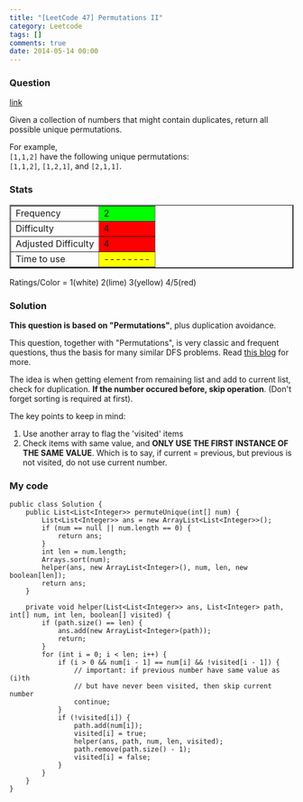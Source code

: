 ```yaml
---
title: "[LeetCode 47] Permutations II"
category: Leetcode
tags: []
comments: true
date: 2014-05-14 00:00
---
```



### Question

[link](http://oj.leetcode.com/problems/permutations-ii/)

<div class="question-content">
            <p></p><p>
Given a collection of numbers that might contain duplicates, return all possible unique permutations.
</p>

<p>
For example,<br>
<code>[1,1,2]</code> have the following unique permutations:<br>
<code>[1,1,2]</code>, <code>[1,2,1]</code>, and <code>[2,1,1]</code>.
</p><p></p>
          </div>

### Stats

<table border="2">
	<tr>
		<td>Frequency</td>
		<td bgcolor="lime">2</td>
	</tr>
	<tr>
		<td>Difficulty</td>
		<td bgcolor="red">4</td>
	</tr>
	<tr>
		<td>Adjusted Difficulty</td>
		<td bgcolor="red">4</td>
	</tr>
	<tr>
		<td>Time to use</td>
		<td bgcolor="yellow">--------</td>
	</tr>
</table>

Ratings/Color = 1(white) 2(lime) 3(yellow) 4/5(red)

### Solution

**This question is based on "Permutations"**, plus duplication avoidance.

This question, together with "Permutations", is very classic and frequent questions, thus the basis for many similar DFS problems. Read [this blog](http://www.programcreek.com/2013/02/leetcode-permutations-ii-java/) for more.

The idea is when getting element from remaining list and add to current list, check for duplication. **If the number occured before, skip operation**. (Don't forget sorting is required at first).

The key points to keep in mind:

1. Use another array to flag the 'visited' items
2. Check items with same value, and **ONLY USE THE FIRST INSTANCE OF THE SAME VALUE**. Which is to say, if current = previous, but previous is not visited, do not use current number.

### My code

    public class Solution {
        public List<List<Integer>> permuteUnique(int[] num) {
            List<List<Integer>> ans = new ArrayList<List<Integer>>();
            if (num == null || num.length == 0) {
                return ans;
            }
            int len = num.length;
            Arrays.sort(num);
            helper(ans, new ArrayList<Integer>(), num, len, new boolean[len]);
            return ans;
        }

        private void helper(List<List<Integer>> ans, List<Integer> path, int[] num, int len, boolean[] visited) {
            if (path.size() == len) {
                ans.add(new ArrayList<Integer>(path));
                return;
            }
            for (int i = 0; i < len; i++) {
                if (i > 0 && num[i - 1] == num[i] && !visited[i - 1]) {
                    // important: if previous number have same value as (i)th
                    // but have never been visited, then skip current number
                    continue;
                }
                if (!visited[i]) {
                    path.add(num[i]);
                    visited[i] = true;
                    helper(ans, path, num, len, visited);
                    path.remove(path.size() - 1);
                    visited[i] = false;
                }
            }
        }
    }
